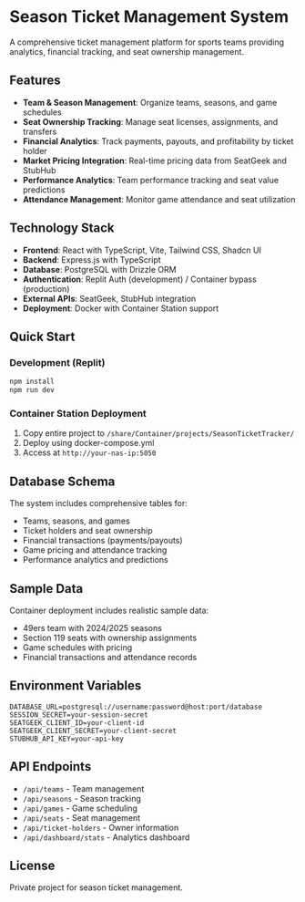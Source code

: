# Season Ticket Management System

A comprehensive ticket management platform for sports teams providing analytics, financial tracking, and seat ownership management.

## Features

- **Team & Season Management**: Organize teams, seasons, and game schedules
- **Seat Ownership Tracking**: Manage seat licenses, assignments, and transfers
- **Financial Analytics**: Track payments, payouts, and profitability by ticket holder
- **Market Pricing Integration**: Real-time pricing data from SeatGeek and StubHub
- **Performance Analytics**: Team performance tracking and seat value predictions
- **Attendance Management**: Monitor game attendance and seat utilization

## Technology Stack

- **Frontend**: React with TypeScript, Vite, Tailwind CSS, Shadcn UI
- **Backend**: Express.js with TypeScript
- **Database**: PostgreSQL with Drizzle ORM
- **Authentication**: Replit Auth (development) / Container bypass (production)
- **External APIs**: SeatGeek, StubHub integration
- **Deployment**: Docker with Container Station support

## Quick Start

### Development (Replit)
```bash
npm install
npm run dev
```

### Container Station Deployment
1. Copy entire project to `/share/Container/projects/SeasonTicketTracker/`
2. Deploy using docker-compose.yml
3. Access at `http://your-nas-ip:5050`

## Database Schema

The system includes comprehensive tables for:
- Teams, seasons, and games
- Ticket holders and seat ownership
- Financial transactions (payments/payouts)
- Game pricing and attendance tracking
- Performance analytics and predictions

## Sample Data

Container deployment includes realistic sample data:
- 49ers team with 2024/2025 seasons
- Section 119 seats with ownership assignments
- Game schedules with pricing
- Financial transactions and attendance records

## Environment Variables

```env
DATABASE_URL=postgresql://username:password@host:port/database
SESSION_SECRET=your-session-secret
SEATGEEK_CLIENT_ID=your-client-id
SEATGEEK_CLIENT_SECRET=your-client-secret
STUBHUB_API_KEY=your-api-key
```

## API Endpoints

- `/api/teams` - Team management
- `/api/seasons` - Season tracking
- `/api/games` - Game scheduling
- `/api/seats` - Seat management
- `/api/ticket-holders` - Owner information
- `/api/dashboard/stats` - Analytics dashboard

## License

Private project for season ticket management.